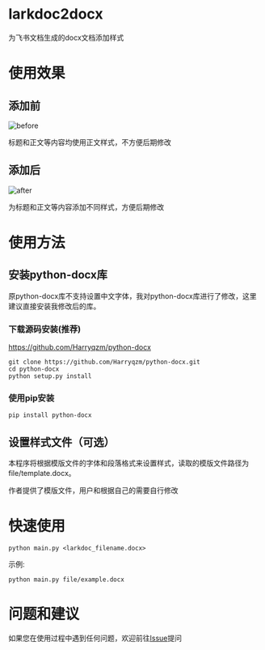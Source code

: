 # larkdoc2docx
为飞书文档生成的docx文档添加样式



# 使用效果

## 添加前

![before](/Users/qzm/code/PycharmProjects/temp/larkdoc2docx/image/before.png)

标题和正文等内容均使用正文样式，不方便后期修改

## 添加后

![after](/Users/qzm/code/PycharmProjects/temp/larkdoc2docx/image/after.png)

为标题和正文等内容添加不同样式，方便后期修改

# 使用方法

## 安装python-docx库

原python-docx库不支持设置中文字体，我对python-docx库进行了修改，这里建议直接安装我修改后的库。

### 下载源码安装(推荐)

https://github.com/Harryqzm/python-docx

```
git clone https://github.com/Harryqzm/python-docx.git
cd python-docx
python setup.py install
```

### 使用pip安装

```
pip install python-docx
```



## 设置样式文件（可选）

本程序将根据模版文件的字体和段落格式来设置样式，读取的模版文件路径为file/template.docx。

作者提供了模版文件，用户和根据自己的需要自行修改

# 快速使用

```
python main.py <larkdoc_filename.docx>
```

示例:

```
python main.py file/example.docx
```

# 问题和建议

如果您在使用过程中遇到任何问题，欢迎前往[Issue](https://github.com/Harryqzm/larkdoc2docx/issues)提问

